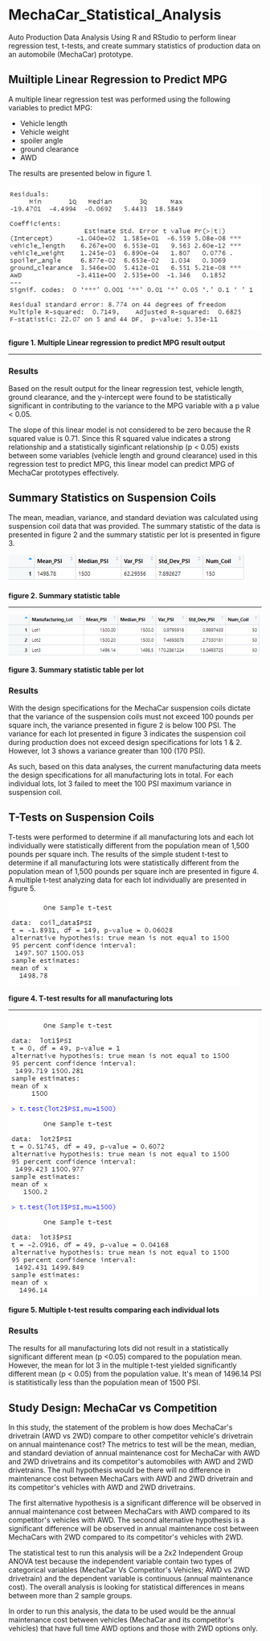 # MechaCar_Statistical_Analysis
Auto Production Data Analysis Using R and RStudio to perform linear regression test, t-tests, and create summary statistics of production data on an automobile (MechaCar) prototype.

## Muiltiple Linear Regression to Predict MPG
A multiple linear regression test was performed using the following variables to predict MPG:
* Vehicle length
* Vehicle weight
* spoiler angle
* ground clearance
* AWD

The results are presented below in figure 1.

![figure 1. Multiple Linear Regression to Predict MPG](https://github.com/jwhberrios/MechaCar_Statistical_Analysis/blob/main/Resources/MLR_output.png)

**figure 1. Multiple Linear regression to predict MPG result output**

--------------------------------------------------------------------------

### Results
Based on the result output for the linear regression test, vehicle length, ground clearance, and the y-intercept were found to be statistically significant in contributing to the variance to the MPG variable with a p value < 0.05.

The slope of this linear model is not considered to be zero because the R squared value is 0.71. Since this R squared value indicates a strong relationship and a statistically siginficant relationship (p < 0.05) exists between some variables (vehicle length and ground clearance) used in this regression test to predict MPG, this linear model can predict MPG of MechaCar prototypes effectively.


## Summary Statistics on Suspension Coils
The mean, meadian, variance, and standard deviation was calculated using suspension coil data that was provided. The summary statistic of the data is presented in figure 2 and the summary statistic per lot is presented in figure 3.

![figure 2. Summary statistic table](https://github.com/jwhberrios/MechaCar_Statistical_Analysis/blob/main/Resources/Coil_summary_table.png)

**figure 2. Summary statistic table** 

---------------------------------------------------------------

![figure 3. Summary statistic table per lot](https://github.com/jwhberrios/MechaCar_Statistical_Analysis/blob/main/Resources/Summary_lot_table.png)

**figure 3. Summary statistic table per lot**

### Results
With the design specifications for the MechaCar suspension coils dictate that the variance of the suspension coils must not exceed 100 pounds per square inch, the variance presented in figure 2 is below 100 PSI. The variance for each lot presented in figure 3 indicates the suspension coil during production does not exceed design specifications for lots 1 & 2. However, lot 3 shows a variance greater than 100 (170 PSI).

As such, based on this data analyses, the current manufacturing data meets the design specifications for all manufacturing lots in total. For each individual lots, lot 3 failed to meet the 100 PSI maximum variance in suspension coil.


## T-Tests on Suspension Coils
T-tests were performed to determine if all manufacturing lots and each lot individually were statistically different from the population mean of 1,500 pounds per square inch.
The results of the simple student t-test to determine if all manufacturing lots were statistically different from the population mean of 1,500 pounds per square inch are presented in figure 4. A multiple t-test analyzing data for each lot individually are presented in figure 5.

![figure 4. One sample t-test results for all manufacturing lots](https://github.com/jwhberrios/MechaCar_Statistical_Analysis/blob/main/Resources/One%20sample%20t-test.png)

**figure 4. T-test results for all manufacturing lots**

----------------------------------------------------------------------------

![figure 5. Multiple t-test results comparing each individual lots](https://github.com/jwhberrios/MechaCar_Statistical_Analysis/blob/main/Resources/Mulitple_t_test.png)

**figure 5. Multiple t-test results comparing each individual lots**

### Results

The results for all manufacturing lots did not result in a statistically significant different mean (p <0.05) compared to the population mean. However, the mean for lot 3 in the multiple t-test yielded significantly different mean (p < 0.05) from the population value. It's mean of 1496.14 PSI is statitistically less than the population mean of 1500 PSI.


## Study Design: MechaCar vs Competition

In this study, the statement of the problem is how does MechaCar's drivetrain (AWD vs 2WD) compare to other competitor vehicle's drivetrain on annual maintenance cost? The metrics to test will be the mean, median, and standard deviation of annual maintenance cost for MechaCar with AWD and 2WD drivetrains and its competitor's automobiles with AWD and 2WD drivetrains.
The null hypothesis would be there will no difference in maintenance cost between MechaCars with AWD and 2WD drivetrain and its competitor's vehicles with AWD and 2WD drivetrains.

The first alternative hypothesis is a significant difference will be observed in annual maintenance cost between MechaCars with AWD compared to its competitor's vehicles with AWD.
The second alternative hypothesis is a significant difference will be observed in annual maintenance cost between MechaCars with 2WD compared to its competitor's vehicles with 2WD.

The statistical test to run this analysis will be a 2x2 Independent Group ANOVA test because the independent variable contain two types of categorical variables (MechaCar Vs Competitor's Vehicles; AWD vs 2WD drivetrain) and the dependent variable is continuous (annual maintenance cost). The overall analysis is looking for statistical differences in means between more than 2 sample groups.

In order to run this analysis, the data to be used would be the annual maintenance cost between vehicles (MechaCar and its competitor's vehicles) that have full time  AWD options and those with 2WD options only.

